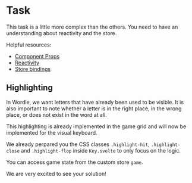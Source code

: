 # Task

This task is a little more complex than the others. You need to have an understanding about reactivity and the store.

Helpful resources:

- [Component Props](https://svelte.dev/tutorial/declaring-props)
- [Reactivity](https://svelte.dev/tutorial/reactive-declarations)
- [Store bindings](https://svelte.dev/tutorial/store-bindings)

## Highlighting

In Wordle, we want letters that have already been used to be visible. It is also important to note whether a letter is in the right place, in the wrong place, or does not exist in the word at all.

This highlighting is already implemented in the game grid and will now be implemented for the visual keyboard.

We already perpared you the CSS classes `.highlight-hit`, `.highlight-close` and `.highlight-flop` inside `Key.svelte` to only focus on the logic.

You can access game state from the custom store `game`.

We are very excited to see your solution!
